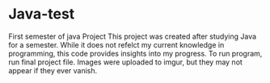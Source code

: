 # Java-test
First semester of java Project
This project was created after studying Java for a semester. While it does not refelct my current knowledge in programming, this code provides insights into my progress. To run program, run final project file. Images were uploaded to imgur, but they may not appear if they ever vanish.
